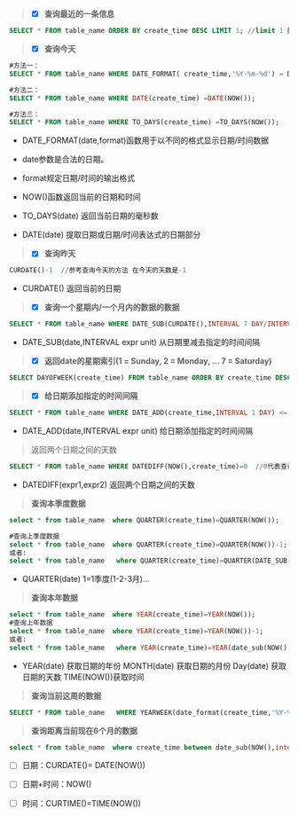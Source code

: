 > * [x] **查询最近的一条信息**

```sql
SELECT * FROM table_name ORDER BY create_time DESC LIMIT 1; //limit 1 提高查询效率，避免全表扫描
```

> * [x] **查询今天**

```sql
#方法一：
SELECT * FROM table_name WHERE DATE_FORMAT( create_time,'%Y-%m-%d') = DATE_FORMAT(NOW(), '%Y-%m-%d');

#方法二：
SELECT * FROM table_name WHERE DATE(create_time) =DATE(NOW());

#方法三：
SELECT * FROM table_name WHERE TO_DAYS(create_time) =TO_DAYS(NOW());
```

* DATE\_FORMAT\(date,format\)函数用于以不同的格式显示日期/时间数据

* date参数是合法的日期。

* format规定日期/时间的输出格式

* NOW\(\)函数返回当前的日期和时间

* TO\_DAYS\(date\)  返回当前日期的毫秒数

* DATE\(date\) 提取日期或日期/时间表达式的日期部分

> * [x] **查询昨天**

```sql
CURDATE()-1  //参考查询今天的方法 在今天的天数是-1
```

* CURDATE\(\)  返回当前的日期

> * [x] **查询一个星期内/一个月内的数据的数据**

```sql
SELECT * FROM table_name WHERE DATE_SUB(CURDATE(),INTERVAL 7 DAY/INTERVAL 1 MONTH) <=DATE(create_time) ORDER BY create_time DESC;
```

* DATE\_SUB\(date,INTERVAL expr unit\) 从日期里减去指定的时间间隔

> * [x] **返回date的星期索引\(1 = Sunday, 2 = Monday, ... 7 = Saturday\)**

```sql
SELECT DAYOFWEEK(create_time) FROM table_name ORDER BY create_time DESC
```

> * [x] **给日期添加指定的时间间隔**

```sql
SELECT * FROM table_name WHERE DATE_ADD(create_time,INTERVAL 1 DAY) <= DATE(NOW());
```

* DATE\_ADD\(date,INTERVAL expr unit\)  给日期添加指定的时间间隔

> 返回两个日期之间的天数

```sql
SELECT * FROM table_name WHERE DATEDIFF(NOW(),create_time)=0  //0代表查询的是当天,1 查询的就是昨天..
```

* DATEDIFF\(expr1,expr2\) 返回两个日期之间的天数

> **查询本季度数据**

```sql
select * from table_name  where QUARTER(create_time)=QUARTER(NOW());

#查询上季度数据
select * from table_name  where QUARTER(create_time)=QUARTER(NOW())-1;
或者:
select * from table_name   where QUARTER(create_time)=QUARTER(DATE_SUB(NOW(),interval 1 QUARTER));
```

* QUARTER\(date\)    1=1季度\(1-2-3月\)...

> **查询本年数据**

```sql
select * from table_name  where YEAR(create_time)=YEAR(NOW());
#查询上年数据
select * from table_name  where YEAR(create_time)=YEAR(NOW())-1;
或者:
select * from table_name   where YEAR(create_time)=YEAR(date_sub(NOW(),interval 1 YEAR));
```

* YEAR\(date\) 获取日期的年份  MONTH\(date\) 获取日期的月份 Day\(date\) 获取日期的天数  TIME\(NOW\(\)\)获取时间

> **查询当前这周的数据**

```sql
SELECT * FROM table_name   WHERE YEARWEEK(date_format(create_time,'%Y-%m-%d')) = YEARWEEK(NOW());
```

> **查询距离当前现在6个月的数据**

```sql
select * from table_name  where create_time between date_sub(NOW(),interval 6 MONTH) and NOW();
```

* [ ] 日期：CURDATE\(\)= DATE\(NOW\(\)\)

* [ ] 日期+时间：NOW\(\)

* [ ] 时间：CURTIME\(\)=TIME\(NOW\(\)\)




